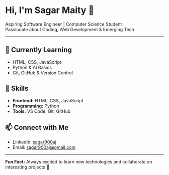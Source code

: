 # Hi, I'm Sagar Maity 👋

Aspiring Software Engineer | Computer Science Student  
Passionate about Coding, Web Development & Emerging Tech  

---

## 🔭 Currently Learning
- HTML, CSS, JavaScript  
- Python & AI Basics  
- Git, GitHub & Version Control  

## 🌱 Skills
- **Frontend:** HTML, CSS, JavaScript  
- **Programming:** Python  
- **Tools:** VS Code, Git, GitHub  


## 📫 Connect with Me
- LinkedIn: [sagar900aj](https://www.linkedin.com/in/sagar900aj?utm_source=share&utm_campaign=share_via&utm_content=profile&utm_medium=android_app)  
- Email: sagar900aj@gmail.com  

---

**Fun Fact:** Always excited to learn new technologies and collaborate on interesting projects 🚀
